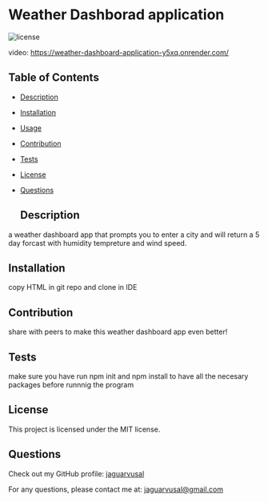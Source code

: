 # Weather Dashborad application

  ![license](https://img.shields.io/badge/license-MIT-blue.svg)

  video: https://weather-dashboard-application-y5xq.onrender.com/

  ## Table of Contents

- [Description](#description)
- [Installation](#installation)
- [Usage](#usage)
- [Contribution](#contribution)
- [Tests](#tests)
- [License](#license)
- [Questions](#questions)

  ## Description
a weather dashboard app that prompts you to enter a city and will return a 5 day forcast with humidity tempreture and wind speed.

  ## Installation

  copy HTML in git repo and clone in IDE

  ## Contribution

  share with peers to make this weather dashboard app even better!

  ## Tests

  make sure you have run npm init and npm install to have all the necesary packages before runnnig the program

  ## License

  This project is licensed under the MIT license.

  ## Questions

  Check out my GitHub profile: [jaguarvusal](https://github.com/jaguarvusal)

  For any questions, please contact me at: [jaguarvusal@gmail.com](mailto:#{data.email})
